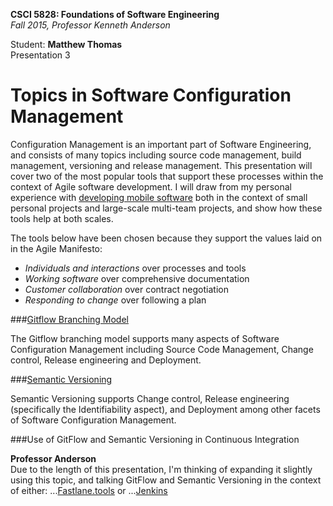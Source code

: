 **CSCI 5828: Foundations of Software Engineering**  
*Fall 2015, Professor Kenneth Anderson*

Student: **Matthew Thomas**  
Presentation 3  

# Topics in Software Configuration Management  

Configuration Management is an important part of Software Engineering, and consists of many topics including source code management, build management, versioning and release management. This presentation will cover two of the most popular tools that support these processes within the context of Agile software development. I will draw from my personal experience with [developing mobile software](https://github.com/mattbocosoft/presentation-xcode) both in the context of small personal projects and large-scale multi-team projects, and show how these tools help at both scales.  

The tools below have been chosen because they support the values laid on in the Agile Manifesto:  
- *Individuals and interactions* over processes and tools  
- *Working software* over comprehensive documentation  
- *Customer collaboration* over contract negotiation  
- *Responding to change* over following a plan  


###[Gitflow Branching Model](gitflow.md)  

The Gitflow branching model supports many aspects of Software Configuration Management including Source Code Management, Change control, Release engineering and Deployment.  

###[Semantic Versioning](semantic-versioning.md)  

Semantic Versioning supports Change control, Release engineering (specifically the Identifiability aspect), and Deployment among other facets of Software Configuration Management.  

###Use of GitFlow and Semantic Versioning in Continuous Integration  

**Professor Anderson**  
Due to the length of this presentation, I'm thinking of expanding it slightly using this topic, and talking GitFlow and Semantic Versioning in the context of either:
...[Fastlane.tools](https://fastlane.tools) 
or
...[Jenkins](https://jenkins-ci.org)  
